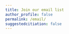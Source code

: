 ```yaml
---
title: Join our email list
author_profile: false
permalink: /email/
suggestedcitiation: false
---
```

<div class="AW-Form-120207774"></div>
<script type="text/javascript">(function(d, s, id) {
    var js, fjs = d.getElementsByTagName(s)[0];
    if (d.getElementById(id)) return;
    js = d.createElement(s); js.id = id;
    js.src = "//forms.aweber.com/form/74/120207774.js";
    fjs.parentNode.insertBefore(js, fjs);
    }(document, "script", "aweber-wjs-5ulxr4dbn"));
</script>